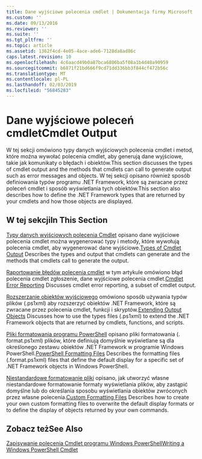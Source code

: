 ```yaml
---
title: Dane wyjściowe polecenia cmdlet | Dokumentacja firmy Microsoft
ms.custom: ''
ms.date: 09/13/2016
ms.reviewer: ''
ms.suite: ''
ms.tgt_pltfrm: ''
ms.topic: article
ms.assetid: 1362f4cd-4e05-4ace-ade6-7128da8ad86c
caps.latest.revision: 10
ms.openlocfilehash: 4c6aacd49b0a87bca6806ba5f08a1b4d48a90959
ms.sourcegitcommit: b6871f21bd666f9cd71dd336bb3f844cf472b56c
ms.translationtype: MT
ms.contentlocale: pl-PL
ms.lasthandoff: 02/03/2019
ms.locfileid: "56845283"
---
```

# <a name="cmdlet-output"></a><span data-ttu-id="448c5-102">Dane wyjściowe poleceń cmdlet</span><span class="sxs-lookup"><span data-stu-id="448c5-102">Cmdlet Output</span></span>

<span data-ttu-id="448c5-103">W tej sekcji omówiono typy danych wyjściowych polecenia cmdlet i metod, które można wywołać polecenia cmdlet, aby generują dane wyjściowe, takie jak komunikaty o błędach i obiektów.</span><span class="sxs-lookup"><span data-stu-id="448c5-103">This section discusses the types of cmdlet output and the methods that cmdlets can call to generate output such as error messages and objects.</span></span> <span data-ttu-id="448c5-104">W tej sekcji opisano również sposób definiowania typów programu .NET Framework, które są zwracane przez poleceń cmdlet i sposób wyświetlania tych obiektów.</span><span class="sxs-lookup"><span data-stu-id="448c5-104">This section also describes how to define the .NET Framework types that are returned by your cmdlets and how those objects are displayed.</span></span>

## <a name="in-this-section"></a><span data-ttu-id="448c5-105">W tej sekcji</span><span class="sxs-lookup"><span data-stu-id="448c5-105">In This Section</span></span>

<span data-ttu-id="448c5-106">[Typy danych wyjściowych polecenia Cmdlet](./types-of-cmdlet-output.md) opisano dane wyjściowe polecenia cmdlet można wygenerować typy i metody, które wywołują polecenia cmdlet, aby wygenerować dane wyjściowe.</span><span class="sxs-lookup"><span data-stu-id="448c5-106">[Types of Cmdlet Output](./types-of-cmdlet-output.md) Describes the types and output that cmdlets can generate and the methods that cmdlets call to generate the output.</span></span>

<span data-ttu-id="448c5-107">[Raportowanie błędów polecenia cmdlet](./cmdlet-error-reporting.md) w tym artykule omówiono błąd polecenia cmdlet zgłoszenie, dane wyjściowe polecenia cmdlet.</span><span class="sxs-lookup"><span data-stu-id="448c5-107">[Cmdlet Error Reporting](./cmdlet-error-reporting.md) Discusses cmdlet error reporting, a subset of cmdlet output.</span></span>

<span data-ttu-id="448c5-108">[Rozszerzanie obiektów wyjściowego](./extending-output-objects.md) omówiono sposób używania typów plików (.ps1xml) aby rozszerzyć obiektów .NET Framework, które są zwracane przez polecenia cmdlet, funkcji i skryptów.</span><span class="sxs-lookup"><span data-stu-id="448c5-108">[Extending Output Objects](./extending-output-objects.md) Discusses how to use the types files (.ps1xml) to extend the .NET Framework objects that are returned by cmdlets, functions, and scripts.</span></span>

<span data-ttu-id="448c5-109">[Pliki formatowania programu PowerShell](../format/powershell-formatting-files.md) opisano pliki formatowania (. format.ps1xml) plików, które definiują domyślnie wyświetlane są dla określonego zestawu obiektów .NET Framework w programie Windows PowerShell.</span><span class="sxs-lookup"><span data-stu-id="448c5-109">[PowerShell Formatting Files](../format/powershell-formatting-files.md) Describes the formatting files (.format.ps1xml) files that define the default display for a specific set of .NET Framework objects in Windows PowerShell.</span></span>

<span data-ttu-id="448c5-110">[Niestandardowe formatowanie pliki](./custom-formatting-files.md) opisano, jak utworzyć własne niestandardowe formatowanie formaty wyświetlania plików, aby zastąpić domyślne lub do określania sposobu wyświetlania obiektów zwróconych przez własne polecenia.</span><span class="sxs-lookup"><span data-stu-id="448c5-110">[Custom Formatting Files](./custom-formatting-files.md) Describes how to create your own custom formatting files to overwrite the default display formats or to define the display of objects returned by your own commands.</span></span>

## <a name="see-also"></a><span data-ttu-id="448c5-111">Zobacz też</span><span class="sxs-lookup"><span data-stu-id="448c5-111">See Also</span></span>

[<span data-ttu-id="448c5-112">Zapisywanie polecenia Cmdlet programu Windows PowerShell</span><span class="sxs-lookup"><span data-stu-id="448c5-112">Writing a Windows PowerShell Cmdlet</span></span>](./writing-a-windows-powershell-cmdlet.md)
